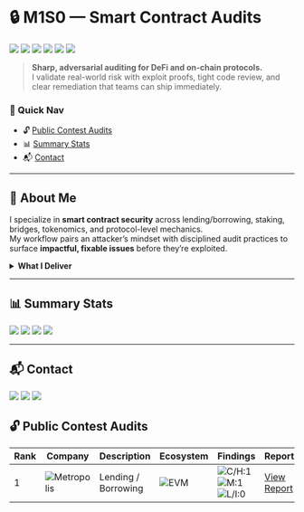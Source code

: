 # 🔒 M1S0 — Smart Contract Audits

<p>
  <img src="https://img.shields.io/badge/Focus-Smart%20Contracts-blueviolet?style=flat-square" />
  <img src="https://img.shields.io/badge/Method-Exploit%20POCs%20%7C%20Code%20Review%20%7C%20Threat%20Modeling-0ea5e9?style=flat-square" />
  <img src="https://img.shields.io/badge/Ecosystems-ETH%20%7C%20BSC%20%7C%20Polygon%20%7C%20Solana-10b981?style=flat-square" />
  <img src="https://img.shields.io/badge/Platforms-Sherlock%20%7C%20Code4rena%20%7C%20Immunefi-64748b?style=flat-square" />
  <img src="https://img.shields.io/badge/Freelance-Open-brightgreen?style=flat-square" />
  <img src="https://img.shields.io/badge/Last%20Updated-2025--09--05-334155?style=flat-square" />
</p>

> **Sharp, adversarial auditing for DeFi and on-chain protocols.**  
> I validate real-world risk with exploit proofs, tight code review, and clear remediation that teams can ship immediately.

### 🔗 Quick Nav
- 🔓 [Public Contest Audits](https://github.com/M1S0-0/Smart_Contract_Audits?tab=readme-ov-file#public)
- 📊 [Summary Stats](#-summary-stats)
- 📬 [Contact](#-contact)

---

## 🧠 About Me

I specialize in **smart contract security** across lending/borrowing, staking, bridges, tokenomics, and protocol-level mechanics.  
My workflow pairs an attacker’s mindset with disciplined audit practices to surface **impactful, fixable issues** before they’re exploited.

<details>
<summary><b>What I Deliver</b></summary>

- ⚡ **Exploit-driven validation**: proofs that demonstrate practical impact.  
- 🛠️ **Clear fixes**: precise remediation and safer patterns.  
- 🧪 **Structured testing**: invariants, state transitions, and economic edge cases.  
- 🧭 **Severity mapping**: Critical / High / Medium / Low/Info, with rationale.  
- 🔁 **Dev-friendly diffs**: highlight risky code paths and safe rewrites.
</details>

---

## 📊 Summary Stats
<!-- Update these numbers as you go -->
<p>
  <img src="https://img.shields.io/badge/Reports-1-blue?style=flat-square" />
  <img src="https://img.shields.io/badge/Public%20Contests-1-0ea5e9?style=flat-square" />
  <img src="https://img.shields.io/badge/Private%20Audits-0-64748b?style=flat-square" />
  <img src="https://img.shields.io/badge/Critical%2FHigh-1-red?style=flat-square" />
</p>

---

## 📬 Contact
<p>
  <a href="https://x.com/UnknownMnz"><img src="https://img.shields.io/badge/Twitter-@M1S0-1DA1F2?style=flat-square&logo=x" /></a>
  <a href="https://www.linkedin.com/in/m1s0/"><img src="https://img.shields.io/badge/LinkedIn-M1S0-0A66C2?style=flat-square&logo=linkedin&logoColor=white" /></a>
  <a href="https://bugcrowd.com/M1S0"><img src="https://img.shields.io/badge/Bugcrowd-Profile-FF5500?style=flat-square&logo=bugcrowd&logoColor=white" /></a>
</p>



## 🔓 Public Contest Audits

| Rank | Company | Description | Ecosystem | Findings | Report |
| ---- | -------- | ----------- | --------- | -------- | ------ |
| 1 | ![Metropolis](./assets/logos/metropolis.png) | Lending / Borrowing | ![EVM](./assets/chains/evm.svg) | ![C/H:1](https://img.shields.io/badge/C/H-1-red) ![M:1](https://img.shields.io/badge/M-1-orange) ![L/I:0](https://img.shields.io/badge/L/I-0-gray) | [View Report](./reports/Metropolis.pdf) |

